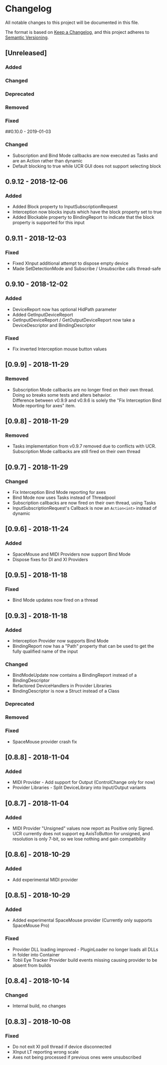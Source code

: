 # Changelog
All notable changes to this project will be documented in this file.

The format is based on [Keep a Changelog](https://keepachangelog.com/en/1.0.0/), and this project adheres to [Semantic Versioning](https://semver.org/spec/v2.0.0.html).

## [Unreleased]
### Added
### Changed 
### Deprecated
### Removed
### Fixed

##0.10.0 - 2019-01-03
### Changed 
- Subscription and Bind Mode callbacks are now executed as Tasks and are an Action<short> rather than dynamic
- Default blocking to true while UCR GUI does  not support selecting block

## 0.9.12 - 2018-12-06
### Added
- Added Block property to InputSubscriptionRequest
- Interception now blocks inputs which have the block property set to true
- Added Blockable property to BindingReport to indicate that the block property is supported for this input

## 0.9.11 - 2018-12-03
### Fixed
- Fixed XInput additional attempt to dispose empty device
- Made SetDetectionMode and Subscribe / Unsubscribe calls thread-safe

## 0.9.10 - 2018-12-02
### Added
- DeviceReport now has optional HidPath parameter
- Added GetInputDeviceReport
- GetInputDeviceReport / GetOutputDeviceReport now take a DeviceDescriptor and BindingDescriptor
### Fixed
- Fix inverted Interception mouse button values

## [0.9.9] - 2018-11-29
### Removed
- Subscription Mode callbacks are no longer fired on their own thread. Doing so breaks some tests and alters behavior.  
Difference between v0.9.9 and v0.9.6 is solely the "Fix Interception Bind Mode reporting for axes" item.

## [0.9.8] - 2018-11-29
### Removed
- Tasks implementation from v0.9.7 removed due to conflicts with UCR. Subscription Mode callbacks are still fired on their own thread

## [0.9.7] - 2018-11-29
### Changed 
- Fix Interception Bind Mode reporting for axes
- Bind Mode now uses Tasks instead of Threadpool
- Subscription callbacks are now fired on their own thread, using Tasks
- InputSubscriptionRequest's Callback is now an `Action<int>` instead of dynamic

## [0.9.6] - 2018-11-24
### Added
- SpaceMouse and MIDI Providers now support Bind Mode
- Dispose fixes for DI and XI Providers

## [0.9.5] - 2018-11-18
### Fixed
- Bind Mode updates now fired on a thread

## [0.9.3] - 2018-11-18
### Added
- Interception Provider now supports Bind Mode
- BindingReport now has a "Path" property that can be used to get the fully qualified name of the input
### Changed 
- BindModeUpdate now contains a BindingReport instead of a BindingDescriptor
- Refactored DeviceHandlers in Provider Libraries
- BindingDescriptor is now a Struct instead of a Class
### Deprecated
### Removed
### Fixed
- SpaceMouse provider crash fix

## [0.8.8] - 2018-11-04
### Added
- MIDI Provider - Add support for Output (ControlChange only for now)
- Provider Libraries - Split DeviceLibrary into Input/Output variants

## [0.8.7] - 2018-11-04
### Added

- MIDI Provider "Unsigned" values now report as Positive only Signed. UCR currently does not support eg AxisToButton for unsigned, and resolution is only 7-bit, so we lose nothing and gain compatibility

## [0.8.6] - 2018-10-29
### Added

- Add experimental MIDI provider

## [0.8.5] - 2018-10-29
### Added
- Added experimental SpaceMouse provider (Currently only supports SpaceMouse Pro)
### Fixed
- Provider DLL loading improved - PluginLoader no longer loads all DLLs in folder into Container
- Tobii Eye Tracker Provider build events missing causing provider to be absent from builds

## [0.8.4] - 2018-10-14
### Changed
- Internal build, no changes

## [0.8.3] - 2018-10-08
### Fixed
- Do not exit XI poll thread if device disconnected
- XInput LT reporting wrong scale
- Axes not being processed if previous ones were unsubscribed